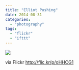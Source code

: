 ```yaml
---
title: "Elliot Pushing"
date: 2014-08-31
categories: 
  - "photography"
tags: 
  - "flickr"
  - "ifttt"
---
```


![](https://farm4.staticflickr.com/3905/14911948248_86bf288270_b.jpg)  

  
  
via Flickr http://flic.kr/p/oHHCG1
